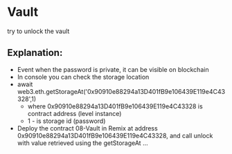 # Vault

try to unlock the vault

## Explanation:
* Event when the password is private, it can be visible on blockchain
* In console you can check the storage location
* await web3.eth.getStorageAt('0x90910e88294a13D401fB9e106439E119e4C43328',1)
    * where 0x90910e88294a13D401fB9e106439E119e4C43328 is contract address (level instance)
    * 1 - is storage id (password) 
* Deploy the contract 08-Vault in Remix at address 0x90910e88294a13D401fB9e106439E119e4C43328, and call unlock with value retrieved using the getStorageAt ... 